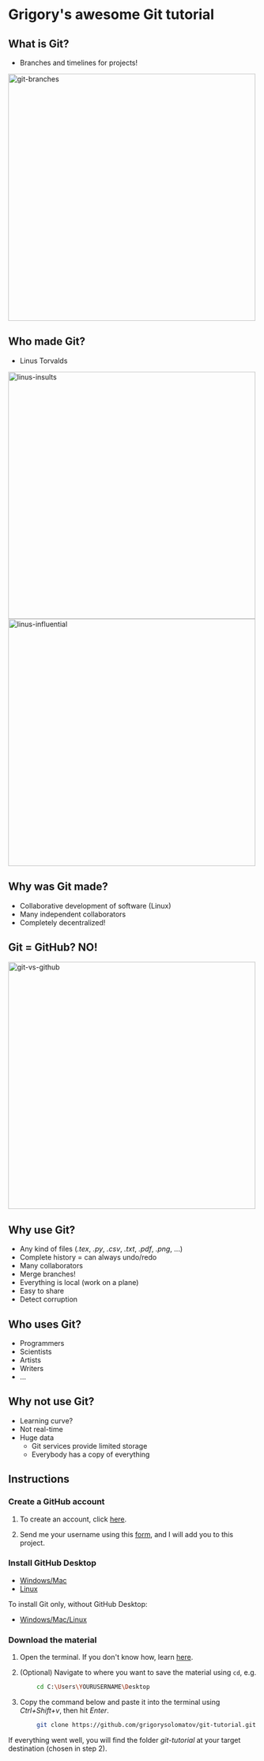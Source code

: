 # Grigory's awesome Git tutorial

## What is Git?

- Branches and timelines for projects!

<img src="https://www.nobledesktop.com/image/blog/git-branches-merge.png" alt="git-branches" width="500"/>

## Who made Git?

- Linus Torvalds

<a href="https://www.youtube.com/embed/JZ017D_JOPY?start=0&amp;end=52">
    <img src="https://img.youtube.com/vi/JZ017D_JOPY/0.jpg" alt="linus-insults" width="500"/>
</a>

<img src="https://scontent-lhr8-1.xx.fbcdn.net/v/t1.6435-9/45357103_251653055476304_3173880819135545344_n.jpg?_nc_cat=110&ccb=1-7&_nc_sid=8bfeb9&_nc_ohc=ioIqnnNRYeAAX9W89N3&_nc_ht=scontent-lhr8-1.xx&oh=00_AfAe3A1jm9QHa4JnyGwOsr6uDCMynrG4kdmgKjGGWKZs1g&oe=63BE499E" alt="linus-influential" width="500"/>

## Why was Git made?

- Collaborative development of software (Linux)
- Many independent collaborators
- Completely decentralized!

## Git = GitHub? NO!

<img src="https://pbs.twimg.com/media/FgonU5LaAAECmzp?format=jpg&name=small" alt="git-vs-github" width="500"/>

## Why use Git?

- Any kind of files (*.tex*, *.py*, *.csv*, *.txt*, *.pdf*, *.png*, ...)
- Complete history = can always undo/redo
- Many collaborators
- Merge branches!
- Everything is local (work on a plane)
- Easy to share
- Detect corruption

## Who uses Git?

- Programmers
- Scientists
- Artists
- Writers
- ...

## Why not use Git?

- Learning curve?
- Not real-time
- Huge data
  - Git services provide limited storage
  - Everybody has a copy of everything

## Instructions

### Create a GitHub account

1. To create an account, click [here](https://github.com/signup).

2. Send me your username using this [form](https://docs.google.com/forms/d/e/1FAIpQLScy55TbtxTXZOLVv9CYvuVqc-p2osA8igexzPVYD5I1dLP4Lg/viewform?usp=sf_link), and I will add you to this project.

### Install GitHub Desktop

- [Windows/Mac](https://desktop.github.com/)
- [Linux](https://dev.to/rahedmir/is-github-desktop-available-for-gnu-linux-4a69)

To install Git only, without GitHub Desktop:

- [Windows/Mac/Linux](https://github.com/git-guides/install-git)

### Download the material

1. Open the terminal. If you don't know how, learn [here](https://towardsdatascience.com/a-quick-guide-to-using-command-line-terminal-96815b97b955).

2. (Optional) Navigate to where you want to save the material using ```cd```, e.g.

```bash
        cd C:\Users\YOURUSERNAME\Desktop
```

3. Copy the command below and paste it into the terminal using *Ctrl+Shift+v*, then hit *Enter*.

```bash
        git clone https://github.com/grigorysolomatov/git-tutorial.git
```

If everything went well, you will find the folder *git-tutorial* at your target destination (chosen in step 2).
